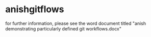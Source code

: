 # anishgitflows
for further information, please see the word document titled "anish demonstrating particularly defined git workflows.docx"
